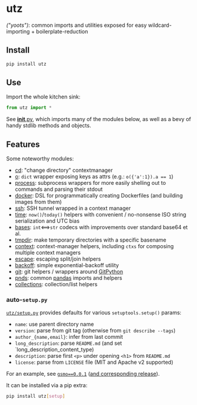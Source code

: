 # utz
*("yoots")*: common imports and utilities exposed for easy wildcard-importing + boilerplate-reduction

## Install
```bash
pip install utz
```

## Use
Import the whole kitchen sink:
```python
from utz import *
```

See [__init__.py](utz/__init__.py), which imports many of the modules below, as well as a bevy of handy stdlib methods and objects.

## Features
Some noteworthy modules:
- [cd](utz/cd.py): "change directory" contextmanager
- [o](utz/o.py): `dict` wrapper exposing keys as attrs (e.g.: `o({'a':1}).a == 1`)
- [process](utz/process.py): subprocess wrappers for more easily shelling out to commands and parsing their stdout
- [docker](docker/): DSL for programmatically creating Dockerfiles (and building images from them)
- [ssh](utz/ssh.py): SSH tunnel wrapped in a context manager
- [time](utz/time.py): `now()`/`today()` helpers with convenient / no-nonsense ISO string serialization and UTC bias
- [bases](utz/bases.py): `int`⟺`str` codecs with improvements over standard base64 et al.
- [tmpdir](utz/tmpdir.py): make temporary directories with a specific basename
- [context](utz/context.py): context-manager helpers, including `ctxs` for composing multiple context managers
- [escape](utz/escape.py): escaping split/join helpers
- [backoff](utz/backoff.py): simple exponential-backoff utility
- [git](utz/git): git helpers / wrappers around [GitPython](https://gitpython.readthedocs.io/en/stable/)
- [pnds](utz/pnds.py): common [pandas](https://pandas.pydata.org/) imports and helpers
- [collections](utz/collections.py): collection/list helpers

### auto-`setup.py`
[`utz/setup.py`](utz/setup.py) provides defaults for various `setuptools.setup()` params:
- `name`: use parent directory name
- `version`: parse from git tag (otherwise from `git describe --tags`)
- `author_{name,email}`: infer from last commit
- `long_description`: parse `README.md` (and set `long_description_content_type)
- `description`: parse first `<p>` under opening `<h1>` from `README.md`
- `license`: parse from `LICENSE` file (MIT and Apache v2 supported)

For an example, see [`gsmo==0.0.1`](https://github.com/runsascoded/gsmo/blob/v0.0.1/setup.py) ([and corresponding release](https://pypi.org/project/gsmo/)).

It can be installed via a pip extra:
```bash
pip install utz[setup]
``` 
